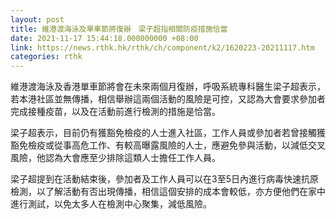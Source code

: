```yaml
---
layout: post
title: 維港渡海泳及單車節將復辦　梁子超指相關防疫措施恰當
date: 2021-11-17 15:44:18.000000000 +08:00
link: https://news.rthk.hk/rthk/ch/component/k2/1620223-20211117.htm
categories: rthk
---
```


維港渡海泳及香港單車節將會在未來兩個月復辦，呼吸系統專科醫生梁子超表示，若本港社區並無傳播，相信舉辦這兩個活動的風險是可控，又認為大會要求參加者完成接種疫苗，以及在活動前進行檢測的措施是恰當。

梁子超表示，目前仍有獲豁免檢疫的人士進入社區，工作人員或參加者若曾接觸獲豁免檢疫或從事高危工作、有較高曝露風險的人士，應避免參與活動，以減低交叉風險，他認為大會應至少排除這類人士擔任工作人員。

梁子超提到在活動結束後，參加者及工作人員可以在3至5日內進行病毒快速抗原檢測，以了解活動有否出現傳播，相信這個安排的成本會較低，亦方便他們在家中進行測試，以免太多人在檢測中心聚集，減低風險。

